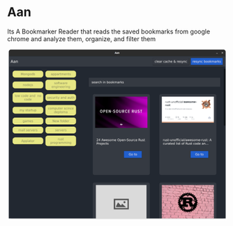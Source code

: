# Aan

Its A Bookmarker Reader that reads the saved bookmarks from google chrome and analyze them, organize, and filter them

![screen shot](/screenshot.png)